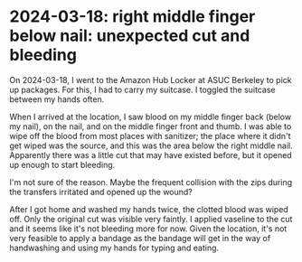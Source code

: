 # 2024-03-18: right middle finger below nail: unexpected cut and bleeding

On 2024-03-18, I went to the Amazon Hub Locker at ASUC Berkeley to
pick up packages. For this, I had to carry my suitcase. I toggled the
suitcase between my hands often.

When I arrived at the location, I saw blood on my middle finger back
(below my nail), on the nail, and on the middle finger front and
thumb. I was able to wipe off the blood from most places with
sanitizer; the place where it didn't get wiped was the source, and
this was the area below the right middle nail. Apparently there was a
little cut that may have existed before, but it opened up enough to
start bleeding.

I'm not sure of the reason. Maybe the frequent collision with the zips
during the transfers irritated and opened up the wound?

After I got home and washed my hands twice, the clotted blood was
wiped off. Only the original cut was visible very faintly. I applied
vaseline to the cut and it seems like it's not bleeding more for
now. Given the location, it's not very feasible to apply a bandage as
the bandage will get in the way of handwashing and using my hands for
typing and eating.
